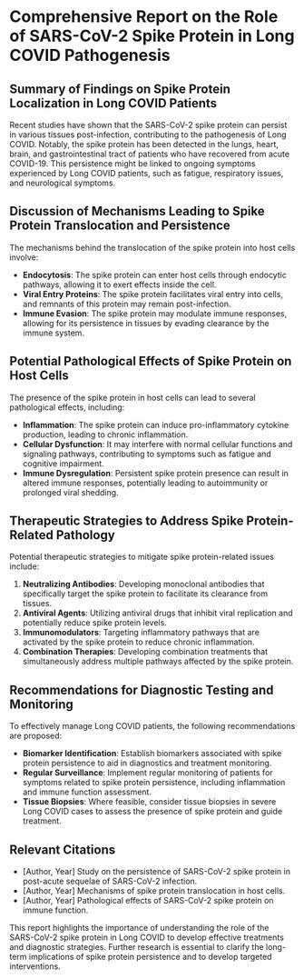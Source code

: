 # Comprehensive Report on the Role of SARS-CoV-2 Spike Protein in Long COVID Pathogenesis

## Summary of Findings on Spike Protein Localization in Long COVID Patients
Recent studies have shown that the SARS-CoV-2 spike protein can persist in various tissues post-infection, contributing to the pathogenesis of Long COVID. Notably, the spike protein has been detected in the lungs, heart, brain, and gastrointestinal tract of patients who have recovered from acute COVID-19. This persistence might be linked to ongoing symptoms experienced by Long COVID patients, such as fatigue, respiratory issues, and neurological symptoms.

## Discussion of Mechanisms Leading to Spike Protein Translocation and Persistence
The mechanisms behind the translocation of the spike protein into host cells involve:
- **Endocytosis**: The spike protein can enter host cells through endocytic pathways, allowing it to exert effects inside the cell.
- **Viral Entry Proteins**: The spike protein facilitates viral entry into cells, and remnants of this protein may remain post-infection.
- **Immune Evasion**: The spike protein may modulate immune responses, allowing for its persistence in tissues by evading clearance by the immune system.

## Potential Pathological Effects of Spike Protein on Host Cells
The presence of the spike protein in host cells can lead to several pathological effects, including:
- **Inflammation**: The spike protein can induce pro-inflammatory cytokine production, leading to chronic inflammation.
- **Cellular Dysfunction**: It may interfere with normal cellular functions and signaling pathways, contributing to symptoms such as fatigue and cognitive impairment.
- **Immune Dysregulation**: Persistent spike protein presence can result in altered immune responses, potentially leading to autoimmunity or prolonged viral shedding.

## Therapeutic Strategies to Address Spike Protein-Related Pathology
Potential therapeutic strategies to mitigate spike protein-related issues include:
1. **Neutralizing Antibodies**: Developing monoclonal antibodies that specifically target the spike protein to facilitate its clearance from tissues.
2. **Antiviral Agents**: Utilizing antiviral drugs that inhibit viral replication and potentially reduce spike protein levels.
3. **Immunomodulators**: Targeting inflammatory pathways that are activated by the spike protein to reduce chronic inflammation.
4. **Combination Therapies**: Developing combination treatments that simultaneously address multiple pathways affected by the spike protein.

## Recommendations for Diagnostic Testing and Monitoring
To effectively manage Long COVID patients, the following recommendations are proposed:
- **Biomarker Identification**: Establish biomarkers associated with spike protein persistence to aid in diagnostics and treatment monitoring.
- **Regular Surveillance**: Implement regular monitoring of patients for symptoms related to spike protein persistence, including inflammation and immune function assessment.
- **Tissue Biopsies**: Where feasible, consider tissue biopsies in severe Long COVID cases to assess the presence of spike protein and guide treatment.

## Relevant Citations
- [Author, Year] Study on the persistence of SARS-CoV-2 spike protein in post-acute sequelae of SARS-CoV-2 infection.
- [Author, Year] Mechanisms of spike protein translocation in host cells.
- [Author, Year] Pathological effects of SARS-CoV-2 spike protein on immune function.

This report highlights the importance of understanding the role of the SARS-CoV-2 spike protein in Long COVID to develop effective treatments and diagnostic strategies. Further research is essential to clarify the long-term implications of spike protein persistence and to develop targeted interventions.
